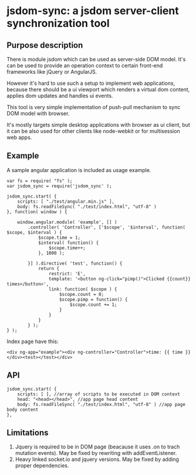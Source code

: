 jsdom-sync: a jsdom server-client synchronization tool
======================================================

Purpose description
-------------------

There is module jsdom which can be used as server-side DOM model.
It's can be used to provide an operation context to certain front-end frameworks like jQuery or AngularJS.

However it's hard to use such a setup to implement web applications, because there should be a ui viewport which
renders a virtual dom content, applies dom updates and handles ui events.

This tool is very simple implementation of push-pull mechanism to sync DOM model with browser.

It's mostly targets simple desktop applications with browser as ui client, but it can be also used for other clients
like node-webkit or for multisession web apps.

Example
-----

A sample angular application is included as usage example.

    var fs = require( "fs" );
    var jsdom_sync = require('jsdom_sync' );
    
    jsdom_sync.start( {
        scripts: [ "./test/angular.min.js" ],
        body: fs.readFileSync( "./test/index.html", "utf-8" ) 
    }, function( window ) {
    
        window.angular.module( 'example', [] )
            .controller( 'Controller', ['$scope', '$interval', function( $scope, $interval ) {
                $scope.time = 1;
                $interval( function() {
                    $scope.time++;
                }, 1000 );
    
            }] ).directive( 'test', function() {
                return {
                    restrict: 'E',
                    template: '<button ng-click="pimp()">Clicked {{count}} times</button>',
                    link: function( $scope ) {
                        $scope.count = 0;
                        $scope.pimp = function() {
                            $scope.count += 1;
                        }
                    }
                }
            } );
    } );
    
Index page have this:

    <div ng-app="example"><div ng-controller="Controller">time: {{ time }}</div><test></test></div>
    
API
---

    jsdom_sync.start( {
        scripts: [ ], //array of scripts to be executed in DOM context
        head: "<head></head>", //app page head content
        body: fs.readFileSync( "./test/index.html", "utf-8" ) //app page body content
    },
    
Limitations
-----------

1. Jquery is required to be in DOM page (beacause it uses .on to trach mutation events). May be fixed by rewriting with addEventListener.
2. Heavy linked socket.io and jquery versions. May be fixed by adding proper dependencies.